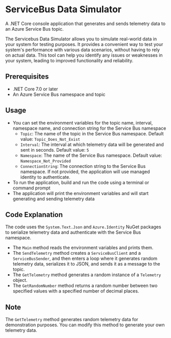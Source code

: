 # ServiceBus Data Simulator

A .NET Core console application that generates and sends telemetry data to an Azure Service Bus topic.

The Servicebus Data Simulator allows you to simulate real-world data in your system for testing purposes. It provides a convenient way to test your system's performance with various data scenarios, without having to rely on actual data. This tool can help you identify any issues or weaknesses in your system, leading to improved functionality and reliability.

## Prerequisites
- .NET Core 7.0 or later
- An Azure Service Bus namespace and topic

## Usage
- You can set the environment variables for the topic name, interval, namespace name, and connection string for the Service Bus namespace
  - `Topic`: The name of the topic in the Service Bus namespace. Default value: `Topic_Does_Not_Exist`
  - `Interval`: The interval at which telemetry data will be generated and sent in seconds. Default value: `5`
  - `Namespace`: The name of the Service Bus namespace. Default value: `Namespace_Not_Provided`
  - `ConnectionString`: The connection string to the Service Bus namespace. If not provided, the application will use managed identity to authenticate.
- To run the application, build and run the code using a terminal or command prompt
- The application will print the environment variables and will start generating and sending telemetry data

## Code Explanation
The code uses the `System.Text.Json` and `Azure.Identity` NuGet packages to serialize telemetry data and authenticate with the Service Bus namespace.

- The `Main` method reads the environment variables and prints them.
- The `SendTelemetry` method creates a `ServiceBusClient` and a `ServiceBusSender`, and then enters a loop where it generates random telemetry data, serializes it to JSON, and sends it as a message to the topic.
- The `GetTelemetry` method generates a random instance of a `Telemetry` object.
- The `GetRandomNumber` method returns a random number between two specified values with a specified number of decimal places.

## Note
The `GetTelemetry` method generates random telemetry data for demonstration purposes. You can modify this method to generate your own telemetry data.
